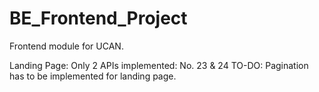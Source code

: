 # BE_Frontend_Project
Frontend module for UCAN.

Landing Page:
  Only 2 APIs implemented: No. 23 & 24
  TO-DO:  Pagination has to be implemented for landing page.
